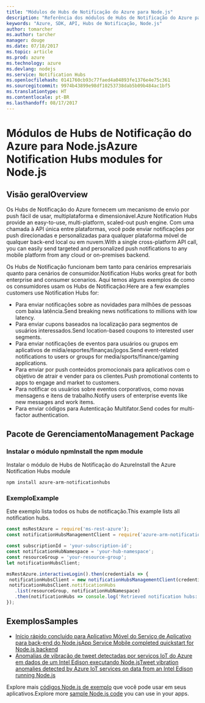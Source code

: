 ```yaml
---
title: "Módulos de Hubs de Notificação do Azure para Node.js"
description: "Referência dos módulos de Hubs de Notificação do Azure para Node.js"
keywords: "Azure, SDK, API, Hubs de Notificação, Node.js"
author: tomarcher
ms.author: tarcher
manager: douge
ms.date: 07/18/2017
ms.topic: article
ms.prod: azure
ms.technology: azure
ms.devlang: nodejs
ms.service: Notification Hubs
ms.openlocfilehash: 0141760cb93c77faed4a04893fe1376e4e75c361
ms.sourcegitcommit: 9974b43899e98df10253738dab5b09b484ac1bf5
ms.translationtype: HT
ms.contentlocale: pt-BR
ms.lasthandoff: 08/17/2017
---
```

# <a name="azure-notification-hubs-modules-for-nodejs"></a><span data-ttu-id="c7c6d-104">Módulos de Hubs de Notificação do Azure para Node.js</span><span class="sxs-lookup"><span data-stu-id="c7c6d-104">Azure Notification Hubs modules for Node.js</span></span>

## <a name="overview"></a><span data-ttu-id="c7c6d-105">Visão geral</span><span class="sxs-lookup"><span data-stu-id="c7c6d-105">Overview</span></span>

<span data-ttu-id="c7c6d-106">Os Hubs de Notificação do Azure fornecem um mecanismo de envio por push fácil de usar, multiplataforma e dimensionável.</span><span class="sxs-lookup"><span data-stu-id="c7c6d-106">Azure Notification Hubs provide an easy-to-use, multi-platform, scaled-out push engine.</span></span> <span data-ttu-id="c7c6d-107">Com uma chamada à API única entre plataformas, você pode enviar notificações por push direcionadas e personalizadas para qualquer plataforma móvel de qualquer back-end local ou em nuvem.</span><span class="sxs-lookup"><span data-stu-id="c7c6d-107">With a single cross-platform API call, you can easily send targeted and personalized push notifications to any mobile platform from any cloud or on-premises backend.</span></span>

<span data-ttu-id="c7c6d-108">Os Hubs de Notificação funcionam bem tanto para cenários empresariais quanto para cenários de consumidor.</span><span class="sxs-lookup"><span data-stu-id="c7c6d-108">Notification Hubs works great for both enterprise and consumer scenarios.</span></span> <span data-ttu-id="c7c6d-109">Aqui temos alguns exemplos de como os consumidores usam os Hubs de Notificação:</span><span class="sxs-lookup"><span data-stu-id="c7c6d-109">Here are a few examples customers use Notification Hubs for:</span></span>
- <span data-ttu-id="c7c6d-110">Para enviar notificações sobre as novidades para milhões de pessoas com baixa latência.</span><span class="sxs-lookup"><span data-stu-id="c7c6d-110">Send breaking news notifications to millions with low latency.</span></span>
- <span data-ttu-id="c7c6d-111">Para enviar cupons baseados na localização para segmentos de usuários interessados.</span><span class="sxs-lookup"><span data-stu-id="c7c6d-111">Send location-based coupons to interested user segments.</span></span>
- <span data-ttu-id="c7c6d-112">Para enviar notificações de eventos para usuários ou grupos em aplicativos de mídia/esportes/finanças/jogos.</span><span class="sxs-lookup"><span data-stu-id="c7c6d-112">Send event-related notifications to users or groups for media/sports/finance/gaming applications.</span></span>
- <span data-ttu-id="c7c6d-113">Para enviar por push conteúdos promocionais para aplicativos com o objetivo de atrair e vender para os clientes.</span><span class="sxs-lookup"><span data-stu-id="c7c6d-113">Push promotional contents to apps to engage and market to customers.</span></span>
- <span data-ttu-id="c7c6d-114">Para notificar os usuários sobre eventos corporativos, como novas mensagens e itens de trabalho.</span><span class="sxs-lookup"><span data-stu-id="c7c6d-114">Notify users of enterprise events like new messages and work items.</span></span>
- <span data-ttu-id="c7c6d-115">Para enviar códigos para Autenticação Multifator.</span><span class="sxs-lookup"><span data-stu-id="c7c6d-115">Send codes for multi-factor authentication.</span></span>

## <a name="management-package"></a><span data-ttu-id="c7c6d-116">Pacote de Gerenciamento</span><span class="sxs-lookup"><span data-stu-id="c7c6d-116">Management Package</span></span>

### <a name="install-the-npm-module"></a><span data-ttu-id="c7c6d-117">Instalar o módulo npm</span><span class="sxs-lookup"><span data-stu-id="c7c6d-117">Install the npm module</span></span>

<span data-ttu-id="c7c6d-118">Instalar o módulo de Hubs de Notificação do Azure</span><span class="sxs-lookup"><span data-stu-id="c7c6d-118">Install the Azure Notification Hubs module</span></span> 

```bash
npm install azure-arm-notificationhubs
```

### <a name="example"></a><span data-ttu-id="c7c6d-119">Exemplo</span><span class="sxs-lookup"><span data-stu-id="c7c6d-119">Example</span></span>

<span data-ttu-id="c7c6d-120">Este exemplo lista todos os hubs de notificação.</span><span class="sxs-lookup"><span data-stu-id="c7c6d-120">This example lists all notification hubs.</span></span>

 ```javascript
const msRestAzure = require('ms-rest-azure');
const notificationHubsManagementClient = require('azure-arm-notificationhubs');

const subscriptionId = 'your-subscription-id';
const notificationHubNamespace = 'your-hub-namespace';
const resourceGroup = 'your-resource-group';
let notificationHubsClient;

msRestAzure.interactiveLogin().then(credentials => {
  notificationHubsClient = new notificationHubsManagementClient(credentials, subscriptionId);
  notificationHubsClient.notificationHubs
    .list(resourceGroup, notificationHubNamespace)
    .then(notificationHubs => console.log('Retrieved notification hubs: ', notificationHubs));
});
```

## <a name="samples"></a><span data-ttu-id="c7c6d-121">Exemplos</span><span class="sxs-lookup"><span data-stu-id="c7c6d-121">Samples</span></span>

* [<span data-ttu-id="c7c6d-122">Início rápido concluído para Aplicativo Móvel do Serviço de Aplicativo para back-end do Node.js</span><span class="sxs-lookup"><span data-stu-id="c7c6d-122">App Service Mobile completed quickstart for Node.js backend</span></span>](https://azure.microsoft.com/resources/samples/app-service-mobile-nodejs-backend-quickstart/)
* [<span data-ttu-id="c7c6d-123">Anomalias de vibração de tweet detectadas por serviços IoT do Azure em dados de um Intel Edison executando Node.js</span><span class="sxs-lookup"><span data-stu-id="c7c6d-123">Tweet vibration anomalies detected by Azure IoT services on data from an Intel Edison running Node.js</span></span>](https://azure.microsoft.com/resources/samples/iot-hub-nodejs-intel-edison-vibration-anomaly-detection/)

<span data-ttu-id="c7c6d-124">Explore mais [códigos Node.js de exemplo](https://azure.microsoft.com/resources/samples/?platform=nodejs) que você pode usar em seus aplicativos.</span><span class="sxs-lookup"><span data-stu-id="c7c6d-124">Explore more [sample Node.js code](https://azure.microsoft.com/resources/samples/?platform=nodejs) you can use in your apps.</span></span>
